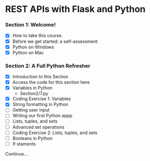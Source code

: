 # REST APIs with Flask and Python


### Section 1: Welcome!

- [x] How to take this course.
- [x] Before we get started: a self-assessment
- [x] Python on Windows
- [x] Python on Mac

### Section 2: A Full Python Refresher

- [x] Introduction to this Section
- [x] Access the code for this section here
- [x] Variables in Python
    - Section2/7.py
- [x] Coding Exercise 1: Variables
- [x] String formatting in Python
- [ ] Getting user input
- [ ] Writing our first Python appp
- [ ] Lists, tuples, and sets
- [ ] Advanced set operations
- [ ] Coding Exercise 2: Lists, tuples, and sets
- [ ] Booleans in Python
- [ ] If staments

Continue...

